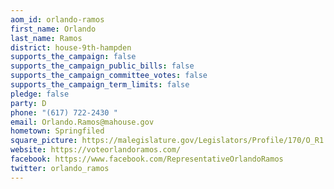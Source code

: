 ```yaml
---
aom_id: orlando-ramos
first_name: Orlando
last_name: Ramos
district: house-9th-hampden
supports_the_campaign: false
supports_the_campaign_public_bills: false
supports_the_campaign_committee_votes: false
supports_the_campaign_term_limits: false
pledge: false
party: D
phone: "(617) 722-2430 "
email: Orlando.Ramos@mahouse.gov
hometown: Springfiled
square_picture: https://malegislature.gov/Legislators/Profile/170/O_R1.jpg
website: https://voteorlandoramos.com/
facebook: https://www.facebook.com/RepresentativeOrlandoRamos
twitter: orlando_ramos
---
```

